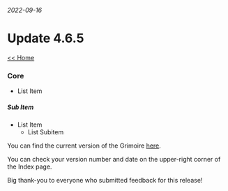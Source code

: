 _2022-09-16_
# Update 4.6.5

[<< Home](https://grimoireofheart.github.io)

### Core
* List Item

##### Sub Item
* List Item
	* List Subitem

You can find the current version of the Grimoire [here](https://github.com/grimoireofheart/grimoireofheart.github.io/raw/main/Resources/Grimoire%20of%20the%20Heart%20[Core%20Rulebook].pdf).

You can check your version number and date on the upper-right corner of the Index page.

Big thank-you to everyone who submitted feedback for this release!